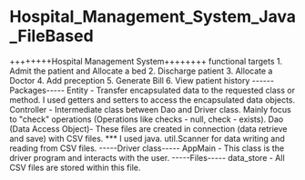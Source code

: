 # Hospital_Management_System_Java_FileBased
 ++++++++Hospital Management System++++++++   functional targets   1. Admit the patient and Allocate a bed 2. Discharge patient 3. Allocate a Doctor 4. Add preception 5. Generate Bill 6. View patient history    ------Packages-----  Entity - Transfer encapsulated data to the requested class or method. I used getters and setters to access the encapsulated data objects.  Controller - Intermediate class between Dao and Driver class. Mainly focus to "check" operations (Operations like checks - null, check - exists).  Dao (Data Access Object)- These files are created in connection (data retrieve and save) with CSV files.  				  *** I used java. util.Scanner for data writing and reading from CSV files.  -----Driver class-----  AppMain - This class is the driver program and interacts with the user.  -----Files----- data_store - All CSV files are stored within this file.

